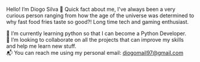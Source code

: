 Hello! I’m Diogo Silva 👋 Quick fact about me, I've always been a very curious person ranging from how the age of the universe was determined to why fast food fries taste so good?! Long time tech and gaming enthusiast.  
  
🌱 I’m currently learning python so that I can become a Python Developer.  
🤝 I’m looking to collaborate on all the projects that can improve my skills and help me learn new stuff.  
📬 You can reach me using my personal email: diogomail97@gmail.com


<!---
wixarth/wixarth is a ✨ speasdasdsdweqewqewqefjdskaisidvjsipsdof
